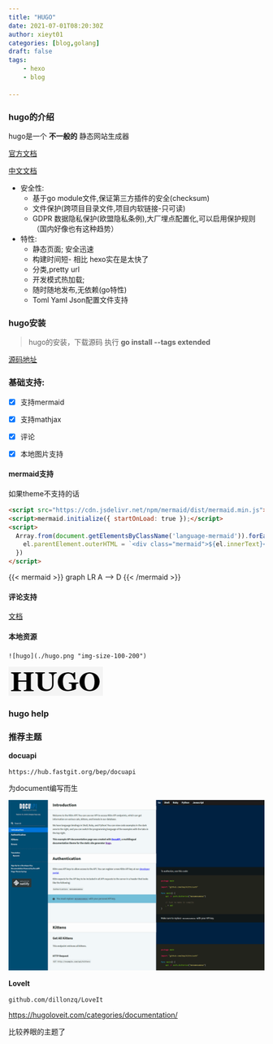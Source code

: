 ```yaml
---
title: "HUGO"
date: 2021-07-01T08:20:30Z
author: xieyt01
categories: [blog,golang]
draft: false
tags:
    - hexo
    - blog

---
```


### hugo的介绍
hugo是一个 **不一般的** 静态网站生成器

[官方文档](https://gohugo.io/getting-started/)

[中文文档](https://www.gohugo.org/)


- 安全性:
	- 基于go module文件,保证第三方插件的安全(checksum)
	- 文件保护(跨项目目录文件,项目内软链接-只可读)
	- GDPR 数据隐私保护(欧盟隐私条例),大厂埋点配置化,可以启用保护规则 （国内好像也有这种趋势）
- 特性:
	- 静态页面; 安全迅速
	- 构建时间短- 相比 hexo实在是太快了
	- 分类,pretty url
	- 开发模式热加载; 
	- 随时随地发布,无依赖(go特性)
	- Toml Yaml Json配置文件支持

### hugo安装

> hugo的安装，下载源码 执行 **go install --tags extended**  

[源码地址](https://github.com/gohugoio/hugo) 

### 基础支持:
- [x] 支持mermaid
- [x] 支持mathjax
- [x] 评论
- [x] 本地图片支持


#### mermaid支持
如果theme不支持的话
```html
<script src="https://cdn.jsdelivr.net/npm/mermaid/dist/mermaid.min.js"></script>
<script>mermaid.initialize({ startOnLoad: true });</script>
<script>
  Array.from(document.getElementsByClassName('language-mermaid')).forEach(el => {
    el.parentElement.outerHTML = `<div class="mermaid">${el.innerText}</div>`
  })
</script>
```
{{< mermaid >}}
graph LR
A --> D
{{< /mermaid >}}


#### 评论支持
[文档](https://github.com/apps/utterances)

#### 本地资源
`![hugo](./hugo.png "img-size-100-200")`

![hugo](./hugo.png "img-size-100-200")




### hugo help


### 推荐主题
**docuapi**

`https://hub.fastgit.org/bep/docuapi`

为document编写而生

![docuapi](./docuapi.png)

**LoveIt**

 `github.com/dillonzq/LoveIt`

https://hugoloveit.com/categories/documentation/

比较养眼的主题了


